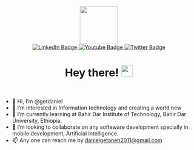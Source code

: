 <div id="header" align="center">
  <img src="https://media.giphy.com/media/M9gbBd9nbDrOTu1Mqx/giphy.gif" width="100"/>
</div>

<div id="badges" align="center">
  <a href="your-linkedin-URL">
    <img src="https://img.shields.io/badge/LinkedIn-blue?style=for-the-badge&logo=linkedin&logoColor=white" alt="LinkedIn Badge"/>
  </a>
  <a href="your-youtube-URL">
    <img src="https://img.shields.io/badge/Telegram-blue?style=for-the-badge&logo=telegram&logoColor=white" alt="Youtube Badge"/>
  </a>
  <a href="your-twitter-URL">
    <img src="https://img.shields.io/badge/Twitter-blue?style=for-the-badge&logo=twitter&logoColor=white" alt="Twitter Badge"/>
  </a> <br />
  <img src="https://komarev.com/ghpvc/?username=getdaniel&style=flat-square&color=blue" alt=""/> <br />
  
  <h1> Hey there!
    <img src="https://media.giphy.com/media/hvRJCLFzcasrR4ia7z/giphy.gif" width="30px"/>
  </h1>
</div> <br>

- 👋 Hi, I’m @getdaniel
- 👀 I’m interested in Information technology and creating a world new
- 🌱 I’m currently learning at Bahir Dar Institute of Technology, Bahir Dar University, Ethiopia.
- 💞️ I’m looking to collaborate on any softeware development specially in mobile development, Artificial Intelligence.
- 📫 Any one can reach me by danielgetaneh2011@gmail.com


<!---
getdaniel/getdaniel is a ✨ special ✨ repository because its `README.md` (this file) appears on your GitHub profile.
You can click the Preview link to take a look at your changes.
--->
